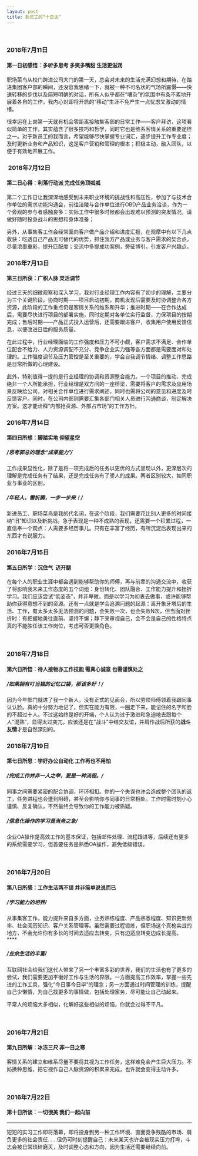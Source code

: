 ```yaml
---
layout: post
title: 新员工的“十日谈”
---
```


 

### 2016年7月11日  

#### 第一日初感悟：多听多思考 多笑多嘴甜 生活更滋润

职场菜鸟从校门跨进公司大门的第一天，总会对未来的生活充满幻想和期待，在踏进集团客户部的瞬间，还没容我思绪一下，就被一种不可名状的气场所震慑——快速转移的步伐以及简短明确的对话，所有人似乎都在“嘈杂”的氛围中有条不紊地开展着各自的工作，我内心对即将开启的“移动”生涯不免产生一点忧虑又激动的情绪。

很幸运在上岗第一天就有机会零距离接触集客部的日常工作——客户拜访，这项看似简单的工作，其实蕴含了很多技巧和哲学，同时它也是维系客情关系的重要途径之一。对于新员工的我而言，希望能够尽快掌握专业词汇，逐步提升工作专业度；及时更新业务和产品知识，这是客户营销和管理的根本；积极主动，融入团队，以便于有效地开展工作。

###  2016年7月12日 

#### 第二日心得：利落行动派 完成任务顶呱呱

第二个工作日让我深深地感受到未来职业环境的挑战性和高压性，参加了与技术合作单位的需求功能沟通会，前往涪陵与合作单位进行OBD产品业务洽谈，作为一个旁观的参与者感触良多：实际工作中很多时候都会出现难以预测的突发情况，请做好随时投身战斗的思想和身体准备；

另外，从事集客工作会经常面向客户做产品介绍和进度汇报，在观摩中有以下几点收获：吃透自己产品无可替代的优势，抓住我方产品或业务与客户需求的契合点，尽量浓墨重彩，提升匹配度；交流中多提成功案例，旁征博引，引发客户兴趣点。

### 2016年7月13日 

#### 第三日所获：广积人脉 灵活调节

经过三天的细微观察和深入学习，我对行业经理工作内容有了初步的理解，主要分为三个关键阶段。协商时期——项目启动初期，商机发现后需要及时协调整合各方资源，此阶段的工作重点仍是客情关系的维系和升华；推进时期——在合作达成后，需要尽快进行项目的部署实施，同时定期对各单位实行监督，力保项目的按期完成；售后时期——产品正式投入运营后，还需要跟进客户，收集用户使用反馈信息，以便改进日后的服务质量。

在此过程中，行业经理面临的工作强度和压力不可小觑，客户需求不满足、合作单位配合不给力、人力资源调配不充分、竞争企业实力强等各方面都是需要面对和处理的。工作强度调节及压力管控是至关重要的，学会自我调节情绪、调整工作思路是日常所做的心理建设。

此外，特别值得一提的是行业经理的协调和资源整合能力。一个项目的推动、完成绝非一个人所能承担，行业经理是双方间的一座桥梁，需要将客户的需求及应用场景反映给公司，对相关合作单位进行需求阐述，同时也需将公司的意见和进度及时反馈客户。同时，在公司内部则需要汇集各部门相关人员进行沟通商谈，制定解决方案。这才能诠释“内部抢资源、外部占市场”的工作方针。

### 2016年7月14日 

#### 第四日所想：脚踏实地 仰望星空

##### */思考郭总的理念“成果能力”/*

工作成果显性化，除了是将一项完成后的任务以更优的方式呈现以外，更深层次的理解是完成任务有了结果，还是完成任务有了骄人的成果。两者区别较大，如同职业与事业的区别。

##### */年轻人，需折腾，一步一步来！/*

新进员工、职场菜鸟是我的代名词，在这个阶段，我们需要花比别人更多的时间接纳“旧”知识以及新挑战。急于表现是一种不成熟的表现，还需要一个积累过程，一直信奉一个观点：人需要多经历事儿。只有在丰富了经历，有所沉淀后表现出来的东西才有说服力。

### 2016年7月15日

#### 第五日所学：沉住气  迈开腿

在每个人的职业生涯中都会遇到能够帮助你的师傅，再与前辈的沟通交流中，收获了将影响我未来工作态度的五个词组：身份转化、团队融合、工作能力提升和挫折学习。我们应该尝试“低姿态”，并非卑微，而是以学习为初衷去做事，或许能够帮助你获得意想不到的资源。还有一点就是学会追溯问题的起源：离开象牙塔后的生活、工作，有太多太多无法预测的问题，会失败一次，也会失败N次，但当面对挫折时：有把握地勇往直前、坚持不懈；静下来审视自己，会不会是自己的性格特点真的不能胜任该工作岗位，考虑可否更换角色。

 

### 2016年7月18日

#### 第六日所悟：待人接物亦工作技能 需真心诚意 也需谨慎处之

##### */如果拥有叮当猫的记忆口袋，那该多好！/*

因为今年部门就进了我一个新人，没有正式的见面会，所以劳烦师傅领着我跟同事认认脸。真的十分努力地记了，但实在能力有限，一圈走下来，能记住的名字和脸的不超过十人。不过这始终是好的开端，个人认为过于激进和急迫地去跟每个人“混熟”，显得太过突兀，应该还是在“战斗”中结交友谊，并肩作战后所获的**战斗友情**才是自然深刻的。

### 2016年7月19日

#### 第七日所思：学好办公自动化 工作再也不用怕

##### */完成工作并非一人之举，更是一种流程。/*

同事之间需要紧密的配合协调，环环相扣。你的一个失误也许会造成整个团队的返工，任务进程也会遭到阻碍，甚至会影响你与同事的日常相处。工作时需时刻小心谨慎、反复确认，不然最终会导致你的工作能力被质疑。

##### */信息化操作的学习是当务之急/*

企业OA操作是高效工作的基本保证，包括邮件处理、流程跟进等，后续还有更多的系统需要学习，但首要任务是熟悉OA操作，避免低级错误。

 

### 2016年7月20日

#### 第八日所感：工作生活两不误 并非简单说说而已

##### */学习能力的培养/*

从事集客工作，能力提升来自多方面，业务熟练程度、产品熟悉程度、知识更新频率、社会阅历知识、客户关系管理等。虽然需要过程锻炼，但职场这个真枪实战的地方，不会允许你有多长的时间去适应去转变，只有边适应转变边成长提高。****

##### */业余生活的丰富/*

互联网社会给我们这代人带来了另一个丰富多彩的世界，我们的生活也有了更多的尝试，我们需要更加平衡好工作与生活的界限。一方面提高工作效率，掌握一些先进的工作工具，强化“今日事今日毕”的理念；另一方面通过时间管理的训练，提醒自己少懒惰，为自己找更多的事情做，包括处理家务，尽可能让自己动起来。

平常人的烦恼大多相似，化解好这些相似的烦恼，你就会过得不平凡。

 

### 2016年7月21日

#### 第九日所解：冰冻三尺 非一日之寒

客情关系的建立和维系尽量不要将其视为工作任务，这样难免会产生巨大压力。不妨换种思维，把它视作自己人脉资源的积累来完成，也许就会变得主动许多。

 

### 2016年7月22日

#### 第十日所谈：一切很美 我们一起向前

****

短短的实习工作即将落幕，即将投身到另一种工作环境、直面竞争残酷的市场、肩负更多的社会责任……但仍可时刻提醒自己：未来某天也许会被现实压力打垮，斗志会被日常琐碎磨灭，及时调整心态和方向，因为生活还需要继续向前。

 

